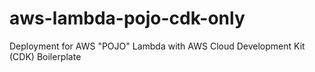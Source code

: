 # aws-lambda-pojo-cdk-only
Deployment for AWS "POJO" Lambda with AWS Cloud Development Kit (CDK) Boilerplate
